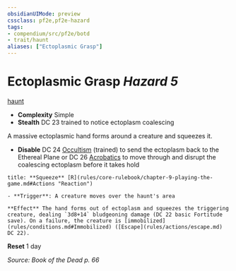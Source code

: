 ```yaml
---
obsidianUIMode: preview
cssclass: pf2e,pf2e-hazard
tags:
- compendium/src/pf2e/botd
- trait/haunt
aliases: ["Ectoplasmic Grasp"]
---
```

# Ectoplasmic Grasp *Hazard 5*  
[haunt](haunt.md "Haunt Hazard Trait")  

- **Complexity** Simple
- **Stealth** DC 23 trained to notice ectoplasm coalescing  

A massive ectoplasmic hand forms around a creature and squeezes it.

- **Disable** DC 24 [Occultism](skills.md#Occultism) (trained) to send the ectoplasm back to the Ethereal Plane or DC 26 [Acrobatics](skills.md#Acrobatics) to move through and disrupt the coalescing ectoplasm before it takes hold  

```ad-embed-ability
title: **Squeeze** [R](rules/core-rulebook/chapter-9-playing-the-game.md#Actions "Reaction")

- **Trigger**: A creature moves over the haunt's area

**Effect** The hand forms out of ectoplasm and squeezes the triggering creature, dealing `3d8+14` bludgeoning damage (DC 22 basic Fortitude save). On a failure, the creature is [immobilized](rules/conditions.md#Immobilized) ([Escape](rules/actions/escape.md) DC 22).
```

**Reset** 1 day  

*Source: Book of the Dead p. 66*